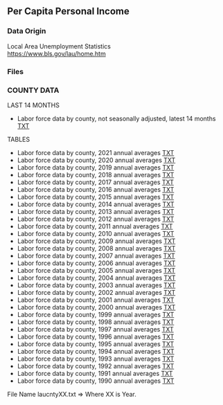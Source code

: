 ## Per Capita Personal Income

### Data Origin

Local Area Unemployment Statistics <br> 
https://www.bls.gov/lau/home.htm <br>


### Files

### COUNTY DATA <br>

LAST 14 MONTHS

* Labor force data by county, not seasonally adjusted, latest 14 months [TXT](https://www.bls.gov/web/metro/laucntycur14.txt) 

TABLES <br>

* Labor force data by county, 2021 annual averages [TXT](https://www.bls.gov/lau/laucnty21.txt)
* Labor force data by county, 2020 annual averages [TXT](https://www.bls.gov/lau/laucnty20.txt)
* Labor force data by county, 2019 annual averages [TXT](https://www.bls.gov/lau/laucnty19.txt)
* Labor force data by county, 2018 annual averages [TXT](https://www.bls.gov/lau/laucnty18.txt)
* Labor force data by county, 2017 annual averages [TXT](https://www.bls.gov/lau/laucnty17.txt)
* Labor force data by county, 2016 annual averages [TXT](https://www.bls.gov/lau/laucnty16.txt)
* Labor force data by county, 2015 annual averages [TXT](https://www.bls.gov/lau/laucnty15.txt)
* Labor force data by county, 2014 annual averages [TXT](https://www.bls.gov/lau/laucnty14.txt)
* Labor force data by county, 2013 annual averages [TXT](https://www.bls.gov/lau/laucnty13.txt)
* Labor force data by county, 2012 annual averages [TXT](https://www.bls.gov/lau/laucnty12.txt)
* Labor force data by county, 2011 annual averages [TXT](https://www.bls.gov/lau/laucnty11.txt)
* Labor force data by county, 2010 annual averages [TXT](https://www.bls.gov/lau/laucnty10.txt)
* Labor force data by county, 2009 annual averages [TXT](https://www.bls.gov/lau/laucnty09.txt)
* Labor force data by county, 2008 annual averages [TXT](https://www.bls.gov/lau/laucnty08.txt)
* Labor force data by county, 2007 annual averages [TXT](https://www.bls.gov/lau/laucnty07.txt)
* Labor force data by county, 2006 annual averages [TXT](https://www.bls.gov/lau/laucnty06.txt) 
* Labor force data by county, 2005 annual averages [TXT](https://www.bls.gov/lau/laucnty05.txt)
* Labor force data by county, 2004 annual averages [TXT](https://www.bls.gov/lau/laucnty04.txt) 
* Labor force data by county, 2003 annual averages [TXT](https://www.bls.gov/lau/laucnty03.txt)
* Labor force data by county, 2002 annual averages [TXT](https://www.bls.gov/lau/laucnty02.txt)
* Labor force data by county, 2001 annual averages [TXT](https://www.bls.gov/lau/laucnty01.txt)
* Labor force data by county, 2000 annual averages [TXT](https://www.bls.gov/lau/laucnty00.txt)
* Labor force data by county, 1999 annual averages [TXT](https://www.bls.gov/lau/laucnty99.txt)
* Labor force data by county, 1998 annual averages [TXT](https://www.bls.gov/lau/laucnty98.txt)
* Labor force data by county, 1997 annual averages [TXT](https://www.bls.gov/lau/laucnty97.txt)
* Labor force data by county, 1996 annual averages [TXT](https://www.bls.gov/lau/laucnty96.txt)
* Labor force data by county, 1995 annual averages [TXT](https://www.bls.gov/lau/laucnty95.txt)
* Labor force data by county, 1994 annual averages [TXT](https://www.bls.gov/lau/laucnty94.txt)
* Labor force data by county, 1993 annual averages [TXT](https://www.bls.gov/lau/laucnty93.txt)
* Labor force data by county, 1992 annual averages [TXT](https://www.bls.gov/lau/laucnty92.txt)
* Labor force data by county, 1991 annual averages [TXT](https://www.bls.gov/lau/laucnty91.txt)
* Labor force data by county, 1990 annual averages [TXT](https://www.bls.gov/lau/laucnty90.txt)

File Name laucntyXX.txt => Where XX is Year.








